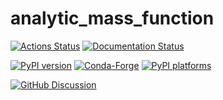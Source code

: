 # analytic_mass_function

[![Actions Status][actions-badge]][actions-link]
[![Documentation Status][rtd-badge]][rtd-link]

[![PyPI version][pypi-version]][pypi-link]
[![Conda-Forge][conda-badge]][conda-link]
[![PyPI platforms][pypi-platforms]][pypi-link]

[![GitHub Discussion][github-discussions-badge]][github-discussions-link]

<!-- SPHINX-START -->

<!-- prettier-ignore-start -->
[actions-badge]:            https://github.com/nstarman/analytic_mass_function/workflows/CI/badge.svg
[actions-link]:             https://github.com/nstarman/analytic_mass_function/actions
[conda-badge]:              https://img.shields.io/conda/vn/conda-forge/analytic_mass_function
[conda-link]:               https://github.com/conda-forge/analytic_mass_function-feedstock
[github-discussions-badge]: https://img.shields.io/static/v1?label=Discussions&message=Ask&color=blue&logo=github
[github-discussions-link]:  https://github.com/nstarman/analytic_mass_function/discussions
[pypi-link]:                https://pypi.org/project/analytic_mass_function/
[pypi-platforms]:           https://img.shields.io/pypi/pyversions/analytic_mass_function
[pypi-version]:             https://img.shields.io/pypi/v/analytic_mass_function
[rtd-badge]:                https://readthedocs.org/projects/analytic_mass_function/badge/?version=latest
[rtd-link]:                 https://analytic_mass_function.readthedocs.io/en/latest/?badge=latest

<!-- prettier-ignore-end -->

